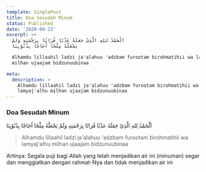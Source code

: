 ```yaml
---
template: SinglePost
title: Doa Sesudah Minum
status: Published
date: '2020-09-23'
excerpt: >+
  اَلْحَمْدُ ِللهِ الَّذِىْ جَعَلَهُ عَذْبًا فُرَاتًا بِرَحْمَتِهِ وَلَمْ
  يَجْعَلْهُ مِلْحًا اُجَاجًا بِذُنُوْبِنَا

  Alhamdu lillaahil ladzi ja'alahuu 'adzbam furootam birohmatihii wa lamyaj'alhu
  milhan ujaajam bidzunuubinaa

meta:
  description: >
    Alhamdu lillaahil ladzi ja'alahuu 'adzbam furootam birohmatihii wa
    lamyaj'alhu milhan ujaajam bidzunuubinaa
---
```

### Doa Sesudah  Minum
اَلْحَمْدُ ِللهِ الَّذِىْ جَعَلَهُ عَذْبًا فُرَاتًا بِرَحْمَتِهِ وَلَمْ يَجْعَلْهُ مِلْحًا اُجَاجًا بِذُنُوْبِنَا
> Alhamdu lillaahil ladzi ja'alahuu 'adzbam furootam birohmatihii wa lamyaj'alhu milhan ujaajam bidzunuubinaa

Artinya: Segala puji bagi Allah yang telah menjadikan air ini (minuman) segar dan menggiatkan dengan rahmat-Nya dan tidak menjadikan air ini
